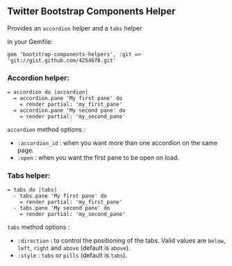 ## Twitter Bootstrap Components Helper

Provides an `accordion` helper and a `tabs` helper

In your Gemfile:

    gem 'bootstrap-components-helpers', :git => 'git://gist.github.com/4254678.git'

### Accordion helper:
    
    = accordion do |accordion|
      = accordion.pane 'My first pane' do
        = render partial: 'my_first_pane'
      = accordion.pane 'My second pane' do
        = render partial: 'my_second_pane'

`accordion` method options :

  - `:accordion_id` : when you want more than one accordion on the same page.
  - `:open` : when you want the first pane to be open on load.
  
### Tabs helper:

    = tabs do |tabs|
      - tabs.pane 'My first pane' do
        = render partial: 'my_first_pane'
      - tabs.pane 'My second pane' do
        = render partial: 'my_second_pane'
        
`tabs` method options :

  - `:direction` : to control the positioning of the tabs. Valid values are `below`, `left`, `right` and `above` (default is `above`).
  - `:style` : `tabs` or `pills` (default is `tabs`).
